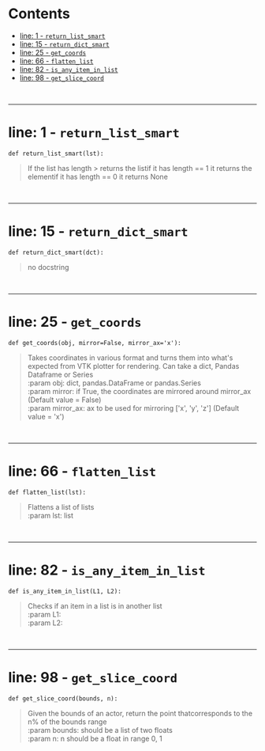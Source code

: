 



Contents
========

* [line: 1 - `return_list_smart`](#line-1---return_list_smart)
* [line: 15 - `return_dict_smart`](#line-15---return_dict_smart)
* [line: 25 - `get_coords`](#line-25---get_coords)
* [line: 66 - `flatten_list`](#line-66---flatten_list)
* [line: 82 - `is_any_item_in_list`](#line-82---is_any_item_in_list)
* [line: 98 - `get_slice_coord`](#line-98---get_slice_coord)


&nbsp;

--------
# line: 1 - `return_list_smart`
  
```  
def return_list_smart(lst):
```
>If the list has length > returns the listif it has length == 1 it returns the elementif it has length == 0 it returns None

&nbsp;

--------
# line: 15 - `return_dict_smart`
  
```  
def return_dict_smart(dct):
```


>  no docstring

&nbsp;

--------
# line: 25 - `get_coords`
  
```  
def get_coords(obj, mirror=False, mirror_ax='x'):
```
>Takes coordinates in various format and turns them into what's expected from VTK plotter for rendering. Can take a dict, Pandas Dataframe or Series  
:param obj: dict, pandas.DataFrame or pandas.Series  
:param mirror:  if True, the coordinates are mirrored around mirror_ax (Default value = False)  
:param mirror_ax: ax to be used for mirroring ['x', 'y', 'z'] (Default value = 'x')

&nbsp;

--------
# line: 66 - `flatten_list`
  
```  
def flatten_list(lst):
```
>Flattens a list of lists  
:param lst: list

&nbsp;

--------
# line: 82 - `is_any_item_in_list`
  
```  
def is_any_item_in_list(L1, L2):
```
>Checks if an item in a list is in another  list  
:param L1:   
:param L2: 

&nbsp;

--------
# line: 98 - `get_slice_coord`
  
```  
def get_slice_coord(bounds, n):
```
>Given the bounds of an actor, return the point thatcorresponds to the n% of the bounds range  
:param bounds: should be a list of two floats  
:param n: n should be a float in range 0, 1